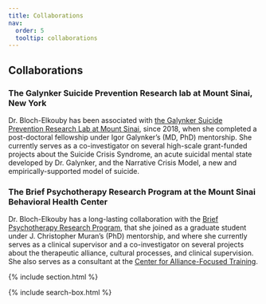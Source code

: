 ```yaml
---
title: Collaborations
nav:
  order: 5
  tooltip: collaborations
---
```




## Collaborations

### The Galynker Suicide Prevention Research lab at Mount Sinai, New York

Dr. Bloch-Elkouby has been associated with [the Galynker Suicide Prevention Research Lab at Mount Sinai](https://labs.icahn.mssm.edu/galynkerlab/), since 2018, when she completed a post-doctoral fellowship under Igor Galynker’s (MD, PhD) mentorship. She currently serves as a co-investigator on several high-scale grant-funded projects about the Suicide Crisis Syndrome, an acute suicidal mental state developed by Dr. Galynker, and the Narrative Crisis Model, a new and empirically-supported model of suicide.

### The Brief Psychotherapy Research Program at the Mount Sinai Behavioral Health Center

Dr. Bloch-Elkouby has a long-lasting collaboration with the [Brief Psychotherapy Research Program](http://www.brieftherapyprogram.com/), that she joined as a graduate student under J. Christopher Muran’s (PhD) mentorship, and where she currently serves as a clinical supervisor and a co-investigator on several projects about the therapeutic alliance, cultural processes, and clinical supervision.  She also serves as a consultant at the  [Center for Alliance-Focused Training](https://www.therapeutic-alliance.org/). 




{% include section.html %}

{% include search-box.html %}

